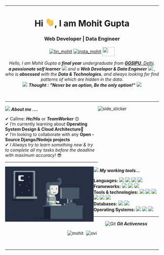 <hr>
<h1 align="center">Hi <img src="https://raw.githubusercontent.com/ABSphreak/ABSphreak/master/gifs/Hi.gif" width="30px">, I am Mohit Gupta </h1>
<h3 align="center">Web Developer | Data Engineer </h3>
<p align="center">
<a href="https://www.linkedin.com/in/mohit-gupta-114711178/" target="blank"><img align="center" src="https://image.flaticon.com/icons/png/128/174/174857.png" alt="lin_mohit" height="30" width="40" /></a>  
<a href="https://www.instagram.com/_mohit15_/" target="blank"><img align="center" src="https://image.flaticon.com/icons/png/128/174/174855.png" alt="insta_mohit" height="30" width="40" /></a>
<a href = "mailto: guptamohit1504@gmail.com"><img align="center" src="https://seeklogo.com/images/G/gmail-new-2020-logo-32DBE11BB4-seeklogo.com.png" height="30" width="40" /></a>
</p>

<p align="center">
  <em>
    Hello, I am Mohit Gupta a <b>final year</b> undergraduate from <a href="http://www.ipu.ac.in/"> <b>GGSIPU</b>, Delhi</a>. <br>
    <b>a passionate self learner</b> <img src="https://github.com/TheDudeThatCode/TheDudeThatCode/blob/master/Assets/Developer.gif" width="30px"> and a <b>Web Developer & Data Engineer</b>&nbsp;<img src="https://github.com/TheDudeThatCode/TheDudeThatCode/blob/master/Assets/Designer.gif" width="36px">&nbsp,<br>who is <b>obsessed</b>
    with the <b>Data & Technologies.</b> and always looking for find patterns of which are hidden in the data. 
  </em> 
  <br>
  <img src="https://media.giphy.com/media/gH3LO09IOiZIqePwv9/giphy.gif" width="50" /> <b><i align="center">Thought : "Never be an option, Be the only option!”</i></b> <img src="https://media.giphy.com/media/qjqUcgIyRjsl2/giphy.gif" width="50" />
</p>
<br>
<hr>
<img align="right" width=200px height=200px alt="side_sticker" src="https://media.giphy.com/media/TEnXkcsHrP4YedChhA/giphy.gif" />

<img src="https://media.giphy.com/media/iY8CRBdQXODJSCERIr/giphy.gif" width="30px">&nbsp;***About me ....***

✔ Callme: ***He/His*** or ***TeamWorker*** 😊 <br>
✔ I’m currently learning about **Operating System Design & Cloud Architecture**🥰<br>
✔ I’m looking to collaborate with any **Open - Source Django/Nodejs projects**<br>
✔ *I Always try to learn something new & try to complete all my tasks before the deadline with maximum accuracy!* 😎<br><hr>

<img align="left" width=290px height=180px alt="side_sticker" src="https://raw.githubusercontent.com/AVS1508/AVS1508/master/assets/Night-Coding.gif" />

<img src="https://media.giphy.com/media/iY8CRBdQXODJSCERIr/giphy.gif" width="30px">&nbsp;***My working tools...***
<p align="left">
  <b>Languages:</b> 
  <img src="https://img.shields.io/badge/-Python-05122A?style=flat&logo=python" />
  <img src="https://img.shields.io/badge/-JavaScript-05122A?style=flat&logo=javascript" />
  <img src="https://img.shields.io/badge/-HTML-05122A?style=flat&logo=HTML5" />
  <img src="https://img.shields.io/badge/-C-05122A?style=flat&logo=C&logoColor=A8B9CC" /><br>
  <b>Frameworks:</b>
  <img src="https://img.shields.io/badge/-Node.js-05122A?style=flat&logo=node.js" />
  <img src="https://img.shields.io/badge/-Django-05122A?style=flat&logo=django&logoColor=092E20" />
  <img src="https://img.shields.io/badge/-Flask-05122A?style=flat&logo=flask" /><br>
  <b>Tools & technologies:</b>
  <img src="https://img.shields.io/badge/-Git-05122A?style=flat&logo=git" />
  <img src="https://img.shields.io/badge/-GitHub-05122A?style=flat&logo=github" />
  <img src="https://img.shields.io/badge/-Sublime-05122A?style=flat&logo=Sublime-Text" />
  <img src="https://img.shields.io/badge/-PyCharm-05122A?style=flat&logo=PyCharm" />
  <img src="https://img.shields.io/badge/-Visual%20Studio%20Code-05122A?style=flat&logo=visual-studio-code&logoColor=007ACC" />
  <img src="https://img.shields.io/badge/-Postman-05122A?style=flat&logo=Postman" /><br>
  <b>Databases:</b>
  <img src="https://img.shields.io/badge/-MongoDB-05122A?style=flat&logo=MongoDB" />
  <img src="https://img.shields.io/badge/-PostgreSQL-05122A?style=flat&logo=postgreSQL" /><br>
  <b>Operating Systems:</b>
  <img src="https://img.shields.io/badge/-Raspberrypi-05122A?style=flat&logo=Raspberry-pi" />
  <img src="https://img.shields.io/badge/-Windows-05122A?style=flat&logo=Windows" />
  <img src="https://img.shields.io/badge/-Linux-05122A?style=flat&logo=Linux&logoColor=FFFFFF" /><br>
  <hr>
</p>
<p align="center">
 <img src="https://media.giphy.com/media/W5eoZHPpUx9sapR0eu/giphy.gif" width="30px" alt="Git"/>&nbsp;<i><b>Git Activeness</b></i>
</p>
<p align="center">
  <img src="https://github-readme-stats.vercel.app/api/top-langs?username=Mohit-15&show_icons=true&locale=en&layout=compact&theme=chartreuse-dark" alt="mohit" />
 &nbsp;<img src="https://github-readme-stats.vercel.app/api?username=Mohit-15&show_icons=true&locale=en&theme=chartreuse-dark" alt="ovi" width="410" /></p>
<br>

-----
